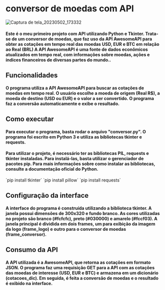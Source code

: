 # conversor de moedas com API

![Captura de tela_20230502_173332](https://user-images.githubusercontent.com/127805808/235780339-246d549c-77fb-411f-9afd-a2a8f59a01b8.png)

<h4>Este é o meu primeiro projeto com API utilizando Python e Tkinter. Trata-se de um conversor de moedas, que faz uso da API AwesomeAPI para obter as cotações em tempo real das moedas USD, EUR e BTC em relação ao Real (BRL)
A API AwesomeAPI é uma fonte de dados econômicos atualizados em tempo real, com informações sobre moedas, ações e índices financeiros de diversas partes do mundo..<h4>

## Funcionalidades
<h4>O programa utiliza a API AwesomeAPI para buscar as cotações de moedas em tempo real. O usuário escolhe a moeda de origem (Real R$), a moeda de destino (USD ou EUR) e o valor a ser convertido. O programa faz a conversão automaticamente e exibe o resultado.</h4>

## Como executar
<h4>Para executar o programa, basta rodar o arquivo "conversor.py". O programa foi escrito em Python 3 e utiliza as bibliotecas tkinter e requests.</h4>
<h4>Para utilizar o projeto, é necessário ter as bibliotecas PIL, requests e tkinter instaladas. Para instalá-las, basta utilizar o gerenciador de pacotes pip. Para mais informações sobre como instalar as bibliotecas, consulte a documentação oficial do Python.</h4>
`pip install tkinter`
`pip install pillow`
`pip install requests`

## Configuração da interface
<h4>A interface do programa é construída utilizando a biblioteca tkinter. A janela possui dimensões de 300x320 e fundo branco. As cores utilizadas no projeto são branco (#fcfcfc), preto (#030000) e amarelo (#fccf03). A janela principal é dividida em dois frames, um para exibição da imagem da logo (frame_logo) e outro para o conversor de moedas (frame_conversor).</h4>

## Consumo da API
<h4>A API utilizada é a AwesomeAPI, que retorna as cotações em formato JSON. O programa faz uma requisição GET para a API com as cotações das moedas de interesse (USD, EUR e BTC) e armazena em um dicionário (cotacoes_dic). Em seguida, é feita a conversão de moedas e o resultado é exibido na interface.</h4>

